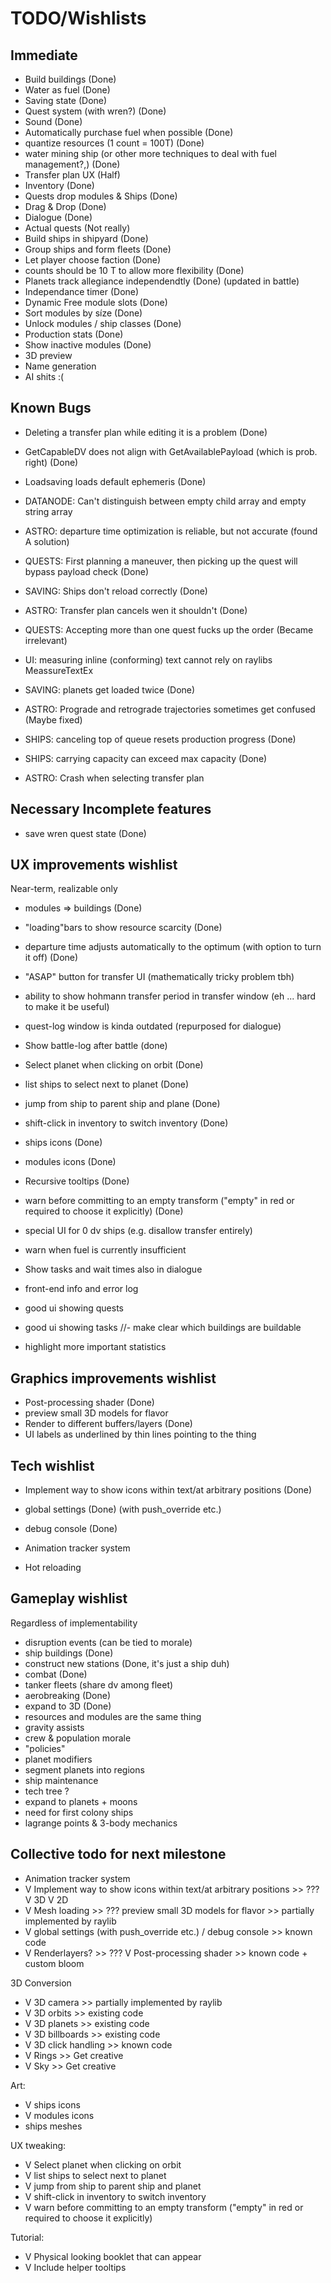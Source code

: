 # TODO/Wishlists

## Immediate
- Build buildings (Done)
- Water as fuel (Done)
- Saving state  (Done)
- Quest system (with wren?) (Done)
- Sound (Done)
- Automatically purchase fuel when possible (Done)
- quantize resources (1 count = 100T) (Done)
- water mining ship (or other more techniques to deal with fuel management?,) (Done)
- Transfer plan UX (Half)
- Inventory (Done)
- Quests drop modules & Ships (Done)
- Drag & Drop (Done)
- Dialogue (Done)
- Actual quests (Not really)
- Build ships in shipyard (Done)
- Group ships and form fleets (Done)
- Let player choose faction (Done)
- counts should be 10 T to allow more flexibility (Done)
- Planets track allegiance independendtly (Done) (updated in battle)
- Independance timer (Done)
- Dynamic Free module slots (Done)
- Sort modules by síze (Done)
- Unlock modules / ship classes (Done)
- Production stats (Done)
- Show inactive modules (Done)
- 3D preview
- Name generation
- AI shits :(

## Known Bugs
- Deleting a transfer plan while editing it is a problem  (Done)
- GetCapableDV does not align with GetAvailablePayload (which is prob. right)  (Done)
- Loadsaving loads default ephemeris (Done)
- DATANODE: Can't distinguish between empty child array and empty string array
- ASTRO: departure time optimization is reliable, but not accurate (found A solution)
- QUESTS: First planning a maneuver, then picking up the quest will bypass payload check (Done)
- SAVING: Ships don't reload correctly (Done)
- ASTRO: Transfer plan cancels wen it shouldn't (Done)

- QUESTS: Accepting more than one quest fucks up the order (Became irrelevant)
- UI: measuring inline (conforming) text cannot rely on raylibs MeassureTextEx
- SAVING: planets get loaded twice (Done)
- ASTRO: Prograde and retrograde trajectories sometimes get confused (Maybe fixed)
- SHIPS: canceling top of queue resets production progress (Done)
- SHIPS: carrying capacity can exceed max capacity (Done)
- ASTRO: Crash when selecting transfer plan

## Necessary Incomplete features
- save wren quest state (Done)

## UX improvements wishlist
Near-term, realizable only
- modules => buildings (Done)
- "loading"bars to show resource scarcity (Done)
- departure time adjusts automatically to the optimum (with option to turn it off) (Done)
- "ASAP" button for transfer UI (mathematically tricky problem tbh)
- ability to show hohmann transfer period in transfer window (eh ... hard to make it be useful)
- quest-log window is kinda outdated (repurposed for dialogue)
- Show battle-log after battle (done)

- Select planet when clicking on orbit (Done)
- list ships to select next to planet (Done)
- jump from ship to parent ship and plane (Done)
- shift-click in inventory to switch inventory (Done)
- ships icons (Done)
- modules icons (Done)
- Recursive tooltips (Done)
- warn before committing to an empty transform ("empty" in red or required to choose it explicitly) (Done)
- special UI for 0 dv ships (e.g. disallow transfer entirely)

- warn when fuel is currently insufficient
- Show tasks and wait times also in dialogue
- front-end info and error log
- good ui showing quests
- good ui showing tasks
//- make clear which buildings are buildable
- highlight more important statistics

## Graphics improvements wishlist
- Post-processing shader (Done)
- preview small 3D models for flavor
- Render to different buffers/layers  (Done)
- UI labels as underlined by thin lines pointing to the thing

## Tech wishlist
- Implement way to show icons within text/at arbitrary positions (Done)
- global settings (Done) (with push_override etc.)
- debug console (Done)
- Animation tracker system

- Hot reloading

## Gameplay wishlist
Regardless of implementability
- disruption events (can be tied to morale)
- ship buildings (Done)
- construct new stations (Done, it's just a ship duh)
- combat (Done)
- tanker fleets (share dv among fleet)
- aerobreaking (Done)
- expand to 3D (Done)
- resources and modules are the same thing
- gravity assists
- crew & population morale
- "policies"
- planet modifiers
- segment planets into regions
- ship maintenance
- tech tree ?
- expand to planets + moons
- need for first colony ships
- lagrange points & 3-body mechanics


## Collective todo for next milestone
- Animation tracker system
- V Implement way to show icons within text/at arbitrary positions  >> ???
    V 3D
    V 2D
- V Mesh loading  >> ???
    preview small 3D models for flavor >> partially implemented by raylib
- V global settings (with push_override etc.) / debug console >> known code
- V Renderlayers?  >> ???
  V Post-processing shader  >> known code + custom bloom

3D Conversion
- V 3D camera  >> partially implemented by raylib
- V 3D orbits  >> existing code
- V 3D planets >> existing code
- V 3D billboards >> existing code
- V 3D click handling >> known code
- V Rings >> Get creative
- V Sky >> Get creative

Art:
- V ships icons
- V modules icons
-   ships meshes

UX tweaking:
- V Select planet when clicking on orbit
- V list ships to select next to planet
- V jump from ship to parent ship and planet
- V shift-click in inventory to switch inventory
- V warn before committing to an empty transform ("empty" in red or required to choose it explicitly)

Tutorial:
- V Physical looking booklet that can appear
- V Include helper tooltips
